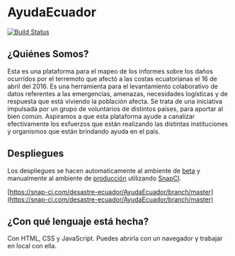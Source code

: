 # AyudaEcuador

[![Build Status](https://snap-ci.com/desastre-ecuador/AyudaEcuador/branch/master/build_image)](https://snap-ci.com/desastre-ecuador/AyudaEcuador/branch/master)

## ¿Quiénes Somos?

Esta es una plataforma para el mapeo de los informes sobre los daños ocurridos por el terremoto que afectó a las costas ecuatorianas el 16 de abril del 2016. Es una herramienta para el levantamiento colaborativo de datos referentes a las emergencias, amenazas, necesidades logísticas y de respuesta que está viviendo la población afecta. Se trata de una iniciativa impulsada por un grupo de voluntarios de distintos países, para aportar al bien común. Aspiramos a que esta plataforma ayude a canalizar efectivamente los esfuerzos que están realizando las distintas instituciones y organismos que están brindando ayuda en el país.

## Despliegues

Los despliegues se hacen automaticamente al ambiente de [beta](https://beta.ayudaecuador.ec) y manualmente al ambiente de [producción](https://ayudaecuador.ec) utilizando [SnapCI](https://snap-ci.com/desastre-ecuador/AyudaEcuador/branch/master).

[https://snap-ci.com/desastre-ecuador/AyudaEcuador/branch/master](https://snap-ci.com/desastre-ecuador/AyudaEcuador/branch/master)

## ¿Con qué lenguaje está hecha? 

Con HTML, CSS y JavaScript. Puedes abrirla con un navegador y trabajar en local con ella. 

